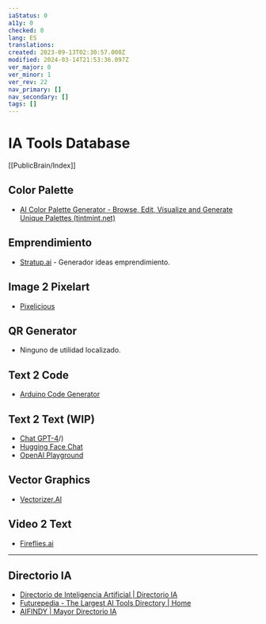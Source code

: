 ```yaml
---
iaStatus: 0
a11y: 0
checked: 0
lang: ES
translations: 
created: 2023-09-13T02:30:57.000Z
modified: 2024-03-14T21:53:36.097Z
ver_major: 0
ver_minor: 1
ver_rev: 22
nav_primary: []
nav_secondary: []
tags: []
---
```

# IA Tools Database

[[PublicBrain/Index]]


## Color Palette

* [AI Color Palette Generator - Browse, Edit, Visualize and Generate Unique Palettes (tintmint.net)](https://tintmint.net/)
## Emprendimiento

* [Stratup.ai](https://www.futurepedia.io/tool/stratup.ai) - Generador ideas emprendimiento.

## Image 2 Pixelart

* [Pixelicious](https://www.pixelicious.xyz/?utm_source=futurepedia&utm_medium=marketplace&utm_campaign=futurepedia)

## QR Generator

* Ninguno de utilidad localizado.

## Text 2 Code

* [Arduino Code Generator](https://www.duinocodegenerator.com/)

## Text 2 Text (WIP)

* [Chat GPT-4](https://chat.openai.com/)/)
* [Hugging Face Chat](https://huggingface.co/chat/)
* [OpenAI Playground](https://playground.openai.com/)

## Vector Graphics

* [Vectorizer.AI](https://vectorizer.ai/?utm_source=futurepedia&utm_medium=marketplace&utm_campaign=futurepedia)

## Video 2 Text

* [Fireflies.ai](https://fireflies.ai)

---

## Directorio IA

* [Directorio de Inteligencia Artificial | Directorio IA](https://www.directorioia.com/)
* [Futurepedia - The Largest AI Tools Directory | Home](https://www.futurepedia.io/)
* [AIFINDY | Mayor Directorio IA](https://aifindy.com/)

